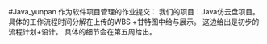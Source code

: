 #Java_yunpan
作为软件项目管理的作业提交：
我们的项目：Java仿云盘项目。
具体的工作流程时间分解在上传的WBS +甘特图中给与展示。
这边给出是初步的流程计划+设计。
具体的细节会在第五周给出。
